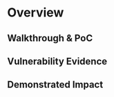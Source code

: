 # Overview
<!--
**Please replace text in each section below**

Failure to Invalidate Session on Logout Vulnerability Report

Resources:

- <https://owasp.org/www-project-top-ten/2017/A2_2017-Broken_Authentication>
-->

## Walkthrough & PoC

<!-- Provide a step-by-step walkthrough on how to access the vulnerable injection point, and how to exploit the vulnerability.
Adding a dot-pointed walkthrough with relevant screenshots will speed triage time and result in faster rewards!

Example:

1. Attempt to sign in to the website at <www.inscope.com/login>
2. Go to your local storage in your browser and take a copy of the session token
3. Click on the logout button 
4. Browse to the sensitive page or action <www.inscope.com/accountSettings>
5. Complete the change 
6. Sign in again on a different browser and see the change on <www.inscope.com/accountSettings>
 -->

## Vulnerability Evidence

<!-- 
Your submission MUST include evidence of the vulnerability and not be theoretical in nature.

This can include a video showing the action taking place after signing out, or pictures showing the logout process not removing a token from the cache and performing a sensitive action.
 -->

## Demonstrated Impact
<!--
Demonstrating increased impact results in higher rewards! 

Failure to invalidate a session after a logout can allow an attacker, who has access to that local machine, full account access, and perform any action that the user can.
-->
